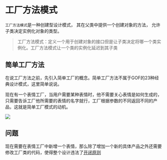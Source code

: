 # 工厂方法模式

```工厂方法模式```是一种创建型设计模式， 其在父类中提供一个创建对象的方法， 允许子类决定实例化对象的类型。

> 工厂方法模式：定义一个用于创建对象的接口但是让子类决定将哪一个类实例化。工厂方法模式让一个类的实例化延迟到其子类

## 简单工厂方法

在说工厂方法之前，先引入简单工厂的概念。简单工厂方法不属于GOF的23种经典设计模式，这里简单说说。

现在有一个表情工厂，当用户需要某种表情时，他不需要关心表情是如何生成的，只需要告诉工厂他所需要的表情的名字就行，工厂根据参数的不同返回不同的产品，这就是简单工厂模式的动机。

![](images/%E7%AE%80%E5%8D%95%E5%B7%A5%E5%8E%822.png)

## 问题

现在需要在表情工厂中新增一个表情，那么除了增加一个新的具体产品之外还需要修改工厂类的代码，使得整个设计违法了[开闭原则](1.SOLID%E5%8E%9F%E5%88%99.md#开闭原则)
